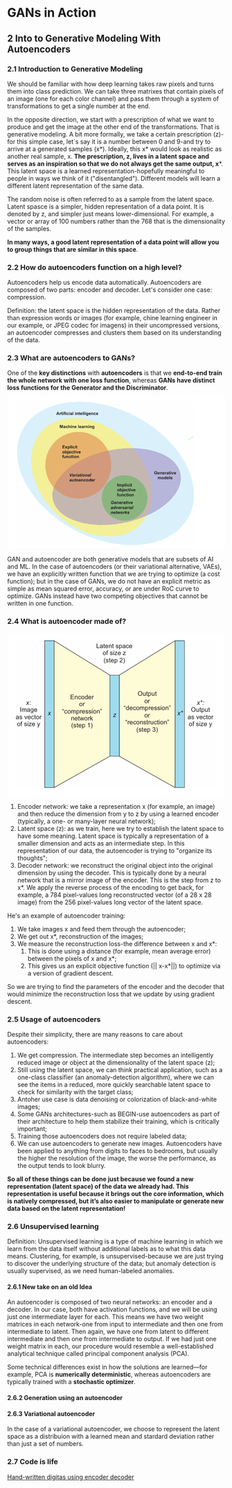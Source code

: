 # GANs in Action

## 2 Into to Generative Modeling With Autoencoders

### 2.1 Introduction to Generative Modeling

We should be familiar with how deep learning takes raw pixels and turns them into class prediction. We can take three matrixes that contain pixels of an image (one for each color channel) and pass them through a system of transformations to get a single number at the end.

In the opposite direction, we start with a prescription of what we want to produce and get the image at the other end of the transformations. That is generative modeling. A bit more formally, we take a certain prescription (z)-for this simple case, let`s say it is a number between 0 and 9-and try to arrive at a generated samples (x*). Ideally, this x* would look as realistic as another real sample, x. **The prescription, z, lives in a latent space and serves as an inspiration so that we do not always get the same output, x***. This latent space is a learned representation-hopefully meaningful to people in ways we think of it ("disentangled"). Different models will learn a different latent representation of the same data.

The random noise is often referred to as a sample from the latent space. Latent spasce is a simpler, hidden representation of a data point. It is denoted by z, and simpler just means lower-dimensional. For example, a vector or array of 100 numbers rather than the 768 that is the dimensionality of the samples.

**In many ways, a good latent representation of a data point will allow you to group things that are similar in this space**.

### 2.2 How do autoencoders function on a high level?

Autoencoders help us encode data automatically. Autoencoders are composed of two parts: encoder and decoder. Let's consider one case: compression.

Definition: the latent space is the hidden representation of the data. Rather than expression words or images (for example, chine learning engineer in our example, or JPEG codec for imagens) in their uncompressed versions, an autoencoder compresses and clusters them based on its understanding of the data.

### 2.3 What are autoencoders to GANs?

One of the **key distinctions** with **autoencoders** is that we **end-to-end train the whole network with one loss function**, whereas **GANs have distinct loss functions for the Generator and the Discriminator**. 

![alt text](img/image-2.png)

GAN and autoencoder are both generative models that are subsets of AI and ML. In the case of autoencoders (or their variational alternative, VAEs), we have an explicitly written function that we are trying to optimize (a cost function); but in the case of GANs, we do not have an explicit metric as simple as mean squared error, accuracy, or are under RoC curve to optimize. GANs instead have two competing objectives that cannot be written in one function.

### 2.4 What is autoencoder made of?

![alt text](img/image-3.png)

1. Encoder network: we take a representation x (for example, an image) and then reduce the dimension from y to z by using a learned encoder (typically, a one- or many-layer neural network);
2. Latent space (z): as we train, here we try to establish the latent space to have some meaning. Latent space is typically a representation of a smaller dimension and acts as an intermediate step. In this representation of our data, the autoencoder is trying to "organize its thoughts";
3. Decoder network: we reconstruct the original object into the original dimension by using the decoder. This is typically done by a neural network that is a mirror image of the encoder. This is the step from z to x*. We apply the reverse process of the encoding to get back, for example, a 784 pixel-values long reconstructed vector (of a 28 x 28 image) from the 256 pixel-values long vector of the latent space.

He's an example of autoencoder training:

1. We take images x and feed them through the autoencoder;
2. We get out x*, reconstruction of the images;
3. We measure the reconstruction loss-the difference between x and x*:
   1. This is done using a distance (for example, mean average error) between the pixels of x and x*;
   2. This gives us an explicit objective function (|| x-x*||) to optimize via a version of gradient descent.

So we are trying to find the parameters of the encoder and the decoder that would minimize the reconstruction loss that we update by using gradient descent.

### 2.5 Usage of autoencoders

Despite their simplicity, there are many reasons to care about autoencoders:

1. We get compression. The intermediate step becomes an intelligently reduced image or object at the dimensionality of the latent space (z);
2. Still using the latent space, we can think practical application, such as a one-class classifier (an anomaly-detection algorithm), where we can see the items in a reduced, more quickly searchable latent space to check for similarity with the target class;
3. Antoher use case is data denoising or colorization of black-and-white images;
4. Some GANs architectures-such as BEGIN-use autoencoders as part of their architecture to help them stabilize their training, which is critically important;
5. Training those autoencoders does not require labeled data;
6. We can use autoencoders to generate new images.  Autoencoders have been applied to anything from digits to faces to bedrooms,  but usually the higher the resolution of the image, the worse the performance, as the output tends to look blurry.

**So all of these things can be done just because we found a new representation (latent space) of the  data we already had. This representation is useful because it brings out the core information, which is natively compressed, but it’s also easier to manipulate or generate new data based on the latent representation!**

### 2.6 Unsupervised learning

Definition: Unsupervised learning is a type of machine learning in which we learn from the data itself without additional labels as to what this data means. Clustering, for example, is unsupervised-because we are just trying to discover the underlying structure of the data; but anomaly detection is usually supervised, as we need human-labeled anomalies.

#### 2.6.1 New take on an old Idea

An autoencoder is composed of two neural networks: an encoder and a decoder. In our case, both have activation functions, and we will be using just one intermediate layer for each.  This means we have two weight matrices in each network-one from input to intermediate and then one from intermediate to latent. Then again, we have one from latent to different intermediate and then one from intermediate to output. If we had just one weight matrix in each, our procedure would resemble a well-established analytical technique called principal component analysis (PCA).

Some technical differences exist in how the solutions are learned—for example, PCA is **numerically deterministic**, whereas autoencoders are typically trained with a **stochastic optimizer**.

#### 2.6.2 Generation using an autoencoder

#### 2.6.3 Variational autoencoder

In the case of a variational autoencoder, we choose to represent the latent space as a distribuion with a learned mean and stardard deviation rather than just a set of numbers.

### 2.7 Code is life

[Hand-written digitas using encoder decoder](handwritten-encoder-decoder.ipynb)


